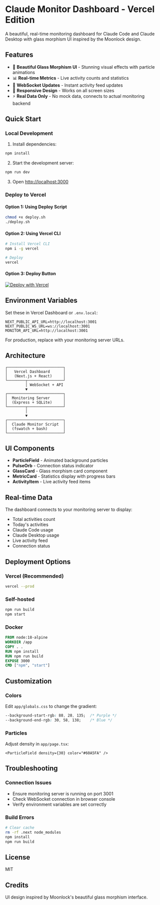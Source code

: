 # Claude Monitor Dashboard - Vercel Edition

A beautiful, real-time monitoring dashboard for Claude Code and Claude Desktop with glass morphism UI inspired by the Moonlock design.

## Features

- 🎨 **Beautiful Glass Morphism UI** - Stunning visual effects with particle animations
- 📊 **Real-time Metrics** - Live activity counts and statistics
- 🔄 **WebSocket Updates** - Instant activity feed updates
- 📱 **Responsive Design** - Works on all screen sizes
- ⚡ **Real Data Only** - No mock data, connects to actual monitoring backend

## Quick Start

### Local Development

1. Install dependencies:
```bash
npm install
```

2. Start the development server:
```bash
npm run dev
```

3. Open [http://localhost:3000](http://localhost:3000)

### Deploy to Vercel

#### Option 1: Using Deploy Script
```bash
chmod +x deploy.sh
./deploy.sh
```

#### Option 2: Using Vercel CLI
```bash
# Install Vercel CLI
npm i -g vercel

# Deploy
vercel
```

#### Option 3: Deploy Button
[![Deploy with Vercel](https://vercel.com/button)](https://vercel.com/new/clone?repository-url=https://github.com/YOUR_USERNAME/claude-monitor-vercel)

## Environment Variables

Set these in Vercel Dashboard or `.env.local`:

```env
NEXT_PUBLIC_API_URL=http://localhost:3001
NEXT_PUBLIC_WS_URL=ws://localhost:3001
MONITOR_API_URL=http://localhost:3001
```

For production, replace with your monitoring server URLs.

## Architecture

```
┌─────────────────────────┐
│   Vercel Dashboard      │
│   (Next.js + React)     │
└────────┬────────────────┘
         │ WebSocket + API
         ▼
┌─────────────────────────┐
│  Monitoring Server      │
│  (Express + SQLite)     │
└────────┬────────────────┘
         │
         ▼
┌─────────────────────────┐
│  Claude Monitor Script  │
│  (fswatch + bash)       │
└─────────────────────────┘
```

## UI Components

- **ParticleField** - Animated background particles
- **PulseOrb** - Connection status indicator
- **GlassCard** - Glass morphism card component
- **MetricCard** - Statistics display with progress bars
- **ActivityItem** - Live activity feed items

## Real-time Data

The dashboard connects to your monitoring server to display:
- Total activities count
- Today's activities
- Claude Code usage
- Claude Desktop usage
- Live activity feed
- Connection status

## Deployment Options

### Vercel (Recommended)
```bash
vercel --prod
```

### Self-hosted
```bash
npm run build
npm start
```

### Docker
```dockerfile
FROM node:18-alpine
WORKDIR /app
COPY . .
RUN npm install
RUN npm run build
EXPOSE 3000
CMD ["npm", "start"]
```

## Customization

### Colors
Edit `app/globals.css` to change the gradient:
```css
--background-start-rgb: 88, 28, 135;  /* Purple */
--background-end-rgb: 30, 58, 138;    /* Blue */
```

### Particles
Adjust density in `app/page.tsx`:
```tsx
<ParticleField density={30} color="#60A5FA" />
```

## Troubleshooting

### Connection Issues
- Ensure monitoring server is running on port 3001
- Check WebSocket connection in browser console
- Verify environment variables are set correctly

### Build Errors
```bash
# Clear cache
rm -rf .next node_modules
npm install
npm run build
```

## License

MIT

## Credits

UI design inspired by Moonlock's beautiful glass morphism interface.
